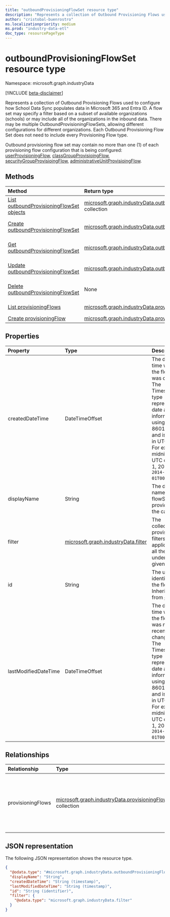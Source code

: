 ```yaml
---
title: "outboundProvisioningFlowSet resource type"
description: "Represents a collection of Outbound Provisioning Flows used to configure how School Data Sync populates data in Microsoft 365 and Entra ID."
author: "cristobal-buenrostro"
ms.localizationpriority: medium
ms.prod: "industry-data-etl"
doc_type: resourcePageType
---
```


# outboundProvisioningFlowSet resource type

Namespace: microsoft.graph.industryData

[!INCLUDE [beta-disclaimer](../../includes/beta-disclaimer.md)]

Represents a collection of Outbound Provisioning Flows used to configure how School Data Sync populates data in Microsoft 365 and Entra ID. A flow set may specify a filter based on a subset of available organizations (schools) or may include all of the organizations in the inbound data. There may be multiple OutboundProvisioningFlowSets, allowing different configurations for different organizations. Each Outbound Provisioning Flow Set does not need to include every Provisioning Flow type.

Outbound provisioning flow set may contain no more than one (1) of each provisioning flow configuration that is being configured: [userProvisioningFlow](../resources/industrydata-userprovisioningflow.md), [classGroupProvisioingFlow](../resources/industrydata-classgroupprovisioningflow.md), [securityGroupProvisioingFlow](../resources/industrydata-securityprovisioningflow.md), [administrativeUnitProvisioingFlow](../resources/industrydata-administrativeunitprovisioningflow.md).

## Methods

| Method                                                                                                                | Return type                                                                                                                     | Description                                                                                                                                                             |
| :-------------------------------------------------------------------------------------------------------------------- | :------------------------------------------------------------------------------------------------------------------------------ | :---------------------------------------------------------------------------------------------------------------------------------------------------------------------- |
| [List outboundProvisioningFlowSet objects](../api/industrydata-industrydataroot-list-outboundprovisioningflowsets.md) | [microsoft.graph.industryData.outboundProvisioningFlowSet](../resources/industrydata-outboundprovisioningflowset.md) collection | Get a list of the [microsoft.graph.industryData.outboundProvisioningFlowSet](../resources/industrydata-outboundprovisioningflowset.md) objects and their properties.    |
| [Create outboundProvisioningFlowSet](../api/industrydata-industrydataroot-post-outboundprovisioningflowsets.md)       | [microsoft.graph.industryData.outboundProvisioningFlowSet](../resources/industrydata-outboundprovisioningflowset.md)            | Create a new [microsoft.graph.industryData.outboundProvisioningFlowSet](../resources/industrydata-outboundprovisioningflowset.md) object.                               |
| [Get outboundProvisioningFlowSet](../api/industrydata-outboundprovisioningflowset-get.md)                             | [microsoft.graph.industryData.outboundProvisioningFlowSet](../resources/industrydata-outboundprovisioningflowset.md)            | Read the properties and relationships of a [microsoft.graph.industryData.outboundProvisioningFlowSet](../resources/industrydata-outboundprovisioningflowset.md) object. |
| [Update outboundProvisioningFlowSet](../api/industrydata-outboundprovisioningflowset-update.md)                       | [microsoft.graph.industryData.outboundProvisioningFlowSet](../resources/industrydata-outboundprovisioningflowset.md)            | Update the properties of a [microsoft.graph.industryData.outboundProvisioningFlowSet](../resources/industrydata-outboundprovisioningflowset.md) object.                 |
| [Delete outboundProvisioningFlowSet](../api/industrydata-industrydataroot-delete-outboundprovisioningflowsets.md)     | None                                                                                                                            | Delete a [microsoft.graph.industryData.outboundProvisioningFlowSet](../resources/industrydata-outboundprovisioningflowset.md) object.                                   |
| [List provisioningFlows](../api/industrydata-outboundprovisioningflowset-list-provisioningflows.md)                   | [microsoft.graph.industryData.provisioningFlow](../resources/industrydata-provisioningflow.md) collection                       | Get the provisioningFlow resources from the provisioningFlows navigation property.                                                                                      |
| [Create provisioningFlow](../api/industrydata-outboundprovisioningflowset-post-provisioningflows.md)                  | [microsoft.graph.industryData.provisioningFlow](../resources/industrydata-provisioningflow.md)                                  | Create a new provisioningFlow object.                                                                                                                                   |

## Properties

| Property             | Type                                                                       | Description                                                                                                                                                                                                                                |
| :------------------- | :------------------------------------------------------------------------- | :----------------------------------------------------------------------------------------------------------------------------------------------------------------------------------------------------------------------------------------- |
| createdDateTime      | DateTimeOffset                                                             | The date and time when the flowSet was created. The Timestamp type represents date and time information using ISO 8601 format and is always in UTC time. For example, midnight UTC on Jan 1, 2014 is `2014-01-01T00:00:00Z`.               |
| displayName          | String                                                                     | The display name of the flowSet provided by the caller                                                                                                                                                                                     |
| filter               | [microsoft.graph.industryData.filter](../resources/industrydata-filter.md) | The collection of provisioning filters applicable to all the flows under the given flowSet                                                                                                                                                 |
| id                   | String                                                                     | The unique identifier for the flowSet. Inherited from [entity](../resources/entity.md).                                                                                                                                                    |
| lastModifiedDateTime | DateTimeOffset                                                             | The date and time when the flowSet was most recently changed. The Timestamp type represents date and time information using ISO 8601 format and is always in UTC time. For example, midnight UTC on Jan 1, 2014 is `2014-01-01T00:00:00Z`. |

## Relationships

| Relationship      | Type                                                                                                      | Description                                                                       |
| :---------------- | :-------------------------------------------------------------------------------------------------------- | :-------------------------------------------------------------------------------- |
| provisioningFlows | [microsoft.graph.industryData.provisioningFlow](../resources/industrydata-provisioningflow.md) collection | A flow that provisions relevant records of a given entity type in the M365 tenant |

## JSON representation

The following JSON representation shows the resource type.

<!-- {
  "blockType": "resource",
  "keyProperty": "id",
  "@odata.type": "microsoft.graph.industryData.outboundProvisioningFlowSet",
  "openType": false
}
-->

```json
{
  "@odata.type": "#microsoft.graph.industryData.outboundProvisioningFlowSet",
  "displayName": "String",
  "createdDateTime": "String (timestamp)",
  "lastModifiedDateTime": "String (timestamp)",
  "id": "String (identifier)",
  "filter": {
    "@odata.type": "microsoft.graph.industryData.filter"
  }
}
```
